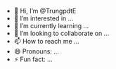 - 👋 Hi, I’m @TrungpdtE
- 👀 I’m interested in ...
- 🌱 I’m currently learning ...
- 💞️ I’m looking to collaborate on ...
- 📫 How to reach me ...
- 😄 Pronouns: ...
- ⚡ Fun fact: ...

<!---
TrungpdtE/TrungpdtE is a ✨ special ✨ repository because its `README.md` (this file) appears on your GitHub profile.
You can click the Preview link to take a look at your changes.
--->
